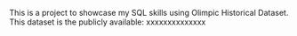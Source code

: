 This is a project to showcase my SQL skills using Olimpic Historical Dataset. This dataset is the publicly available: xxxxxxxxxxxxxx
